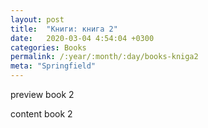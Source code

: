 ```yaml
---
layout: post
title:  "Книги: книга 2"
date:   2020-03-04 4:54:04 +0300
categories: Books
permalink: /:year/:month/:day/books-kniga2
meta: "Springfield"
---
```


preview book 2

content book 2